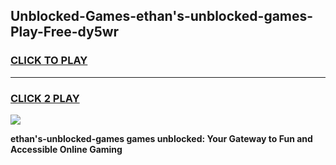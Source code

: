 
## Unblocked-Games-ethan's-unblocked-games-Play-Free-dy5wr
<h3>
<a href="https://premium76.site?title=ethan's-unblocked-games&ref=22A">CLICK TO PLAY</a></h3>
<hr>

<h3>
<a href="https://premium76.site?title=ethan's-unblocked-games&ref=22A">CLICK 2 PLAY</a>
  
</h3>

<a href="https://premium76.site?title=ethan's-unblocked-games&ref=22A"><img src="https://clearcache.store/games.png"></a>


**ethan's-unblocked-games games unblocked: Your Gateway to Fun and Accessible Online Gaming**
